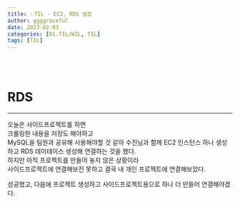 ```yaml
---
title: ✨TIL - EC2, RDS 설정
author: ggggraceful
date: 2023-02-03
categories: [01.TIL/WIL, TIL]
tags: [TIL]
---
```


<br/>
<br/>

# RDS 

---

오늘은 사이드프로젝트를 하면  
크롤링한 내용을 저장도 해야하고  
MySQL을 팀원과 공유해 사용해야할 것 같아 
수진님과 함께 EC2 인스턴스 하나 생성하고 RDS 데이테이스 생성해 연결하는 것을 했다.  
하지만 아직 프로젝트를 만들어 놓지 않은 상황이라  
사이드프로젝트에 연결해보진 못하고 결국 내 개인 프로젝트에 연결해보았다.  

성공했고, 다음에 프로젝트 생성하고 사이드프로젝트용으로 하나 더 만들어 연결해야겠다.  

<br/>
<br/>
